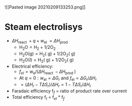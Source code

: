 ![[Pasted image 20210209133253.png]]
# Steam electrolisys
- $\Delta H_{\text {react }}+q+w_{\text {el }}=\Delta H_{\text {prod }}$
	- $\mathrm{H}_{2} \mathrm{O}=\mathrm{H}_{2}+1 / 2 \mathrm{O}_{2}$
	- $\mathrm{H}_{2} \mathrm{O}(\mathrm{g})=\mathrm{H}_{2}(\mathrm{~g})+1 / 2 \mathrm{O}_{2}(\mathrm{~g})$
	-  $\mathrm{H}_{2} \mathrm{O}(l)=\mathrm{H}_{2}(\mathrm{~g})+1 / 2 \mathrm{O}_{2}(\mathrm{~g})$
- Electrical efficiency:
	- $f_{e l}=w_{\mathrm{e}} /\left(\Delta H_{\text {react }}-\Delta H_{\text {prod }}\right)$
	- At $q=0: w_{\mathrm{el}}=\Delta G_{\mathrm{r}}$ and $f_{\mathrm{el}}=\Delta G_{\mathrm{r}} / \Delta H_{\mathrm{r}}$
	- $=\left(\Delta H_{r}-T \Delta S_{r}\right) / \Delta H_{r}=1-T \Delta S_{r} / \Delta H_{r}$
- Faradaic efficiency f$_f$ = ratio of product rate over current
- Total efficiency f$_t$ = f$_{el}$ * f$_f$
